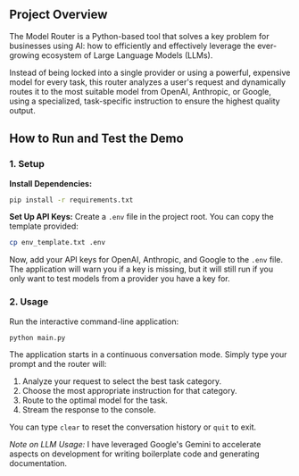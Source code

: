 
## Project Overview

The Model Router is a Python-based tool that solves a key problem for businesses using AI: how to efficiently and effectively leverage the ever-growing ecosystem of Large Language Models (LLMs).

Instead of being locked into a single provider or using a powerful, expensive model for every task, this router analyzes a user's request and dynamically routes it to the most suitable model from OpenAI, Anthropic, or Google, using a specialized, task-specific instruction to ensure the highest quality output.

## How to Run and Test the Demo

### 1. Setup

**Install Dependencies:**
```bash
pip install -r requirements.txt
```

**Set Up API Keys:**
Create a `.env` file in the project root. You can copy the template provided:
```bash
cp env_template.txt .env
```
Now, add your API keys for OpenAI, Anthropic, and Google to the `.env` file. The application will warn you if a key is missing, but it will still run if you only want to test models from a provider you have a key for.

### 2. Usage

Run the interactive command-line application:
```bash
python main.py
```

The application starts in a continuous conversation mode. Simply type your prompt and the router will:
1.  Analyze your request to select the best task category.
2.  Choose the most appropriate instruction for that category.
3.  Route to the optimal model for the task.
4.  Stream the response to the console.

You can type `clear` to reset the conversation history or `quit` to exit.

*Note on LLM Usage:* I have leveraged Google's Gemini to accelerate aspects on development for writing boilerplate code and generating documentation.
